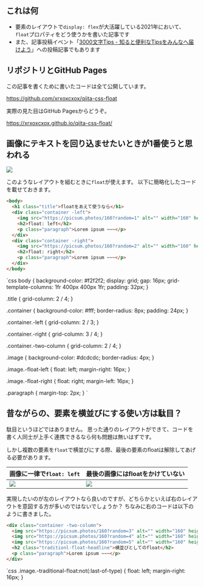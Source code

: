 <!--
title:   Flexboxが当たり前になった今、floatっていつ使うの？
tags:    CSS,HTML,tips
id:      a7f17b54d78b674bb07f
private: false
-->
## これは何

- 要素のレイアウトで`display: flex`が大活躍している2021年において、`float`プロパティをどう使うかを書いた記事です
- また、記事投稿イベント「[3000文字Tips - 知ると便利なTipsをみんなへ届けよう](https://qiita.com/official-events/d523df99d6479293ffa7)」への投稿記事でもあります

## リポジトリとGitHub Pages

この記事を書くために書いたコードは全て公開しています。

https://github.com/xrxoxcxox/qiita-css-float

実際の見た目はGitHub Pagesからどうぞ。

https://xrxoxcxox.github.io/qiita-css-float/

## 画像にテキストを回り込ませたいときが1番使うと思われる

![](https://qiita-image-store.s3.ap-northeast-1.amazonaws.com/0/214677/372c38ea-0b0a-ee8a-cbfe-42993b217f90.png)

このようなレイアウトを組むときに`float`が使えます。
以下に簡略化したコードを載せておきます。

```html
<body>
  <h1 class="title">floatをあえて使うなら</h1>
  <div class="container -left">
    <img src="https://picsum.photos/160?random=1" alt="" width="160" height="160" class="image -float-left" />
    <h2>float: left</h2>
    <p class="paragraph">Lorem ipsum ~~~</p>
  </div>
  <div class="container -right">
    <img src="https://picsum.photos/160?random=2" alt="" width="160" height="160" class="image -float-right" />
    <h2>float: right</h2>
    <p class="paragraph">Lorem ipsum ~~~</p>
  </div>
</body>
```

`css
body {
  background-color: #f2f2f2;
  display: grid;
  gap: 16px;
  grid-template-columns: 1fr 400px 400px 1fr;
  padding: 32px;
}

.title {
  grid-column: 2 / 4;
}

.container {
  background-color: #fff;
  border-radius: 8px;
  padding: 24px;
}

.container.-left {
  grid-column: 2 / 3;
}

.container.-right {
  grid-column: 3 / 4;
}

.container.-two-column {
  grid-column: 2 / 4;
}

.image {
  background-color: #dcdcdc;
  border-radius: 4px;
}

.image.-float-left {
  float: left;
  margin-right: 16px;
}

.image.-float-right {
  float: right;
  margin-left: 16px;
}

.paragraph {
  margin-top: 2px;
}
`

## 昔ながらの、要素を横並びにする使い方は駄目？

駄目というほどではありません。
思った通りのレイアウトができて、コードを書く人同士が上手く連携できるなら何も問題は無いはずです。

しかし複数の要素を`float`で横並びにする際、最後の要素のfloatは解除してあげる必要があります。

| 画像に一律で`float: left` | 最後の画像にはfloatをかけていない |
| --- | --- |
| ![](https://qiita-image-store.s3.ap-northeast-1.amazonaws.com/0/214677/8642ac30-28ad-cf87-2d94-02c05a122701.png) | ![](https://qiita-image-store.s3.ap-northeast-1.amazonaws.com/0/214677/3aa783d5-5b3c-95db-bd83-e2e2f6d90f29.png) |

実現したいのが左のレイアウトなら良いのですが、どちらかといえば右のレイアウトを意図する方が多いのではないでしょうか？
ちなみに右のコードは以下のように書きました。

```html
<div class="container -two-column">
  <img src="https://picsum.photos/160?random=3" alt="" width="160" height="160" class="image -traditional-float" />
  <img src="https://picsum.photos/160?random=4" alt="" width="160" height="160" class="image -traditional-float" />
  <img src="https://picsum.photos/160?random=5" alt="" width="160" height="160" class="image -traditional-float" />
  <h2 class="traditionl-float-headline">横並びとしてのfloat</h2>
  <p class="paragraph">Lorem ipsum ~~~</p>
</div>
```

`css
.image.-traditional-float:not(:last-of-type) {
  float: left;
  margin-right: 16px;
}